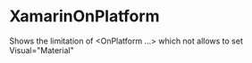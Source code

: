 # XamarinOnPlatform

Shows the limitation of <OnPlatform ...> which not allows to set Visual="Material" 

